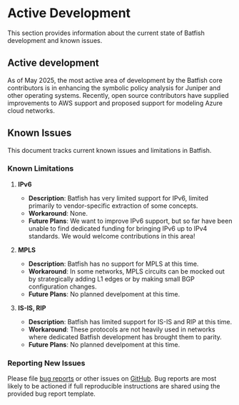 # Active Development

This section provides information about the current state of Batfish development and known issues.

## Active development

As of May 2025, the most active area of development by the Batfish core contributors is in enhancing the symbolic policy analysis for Juniper and other operating systems. Recently, open source contributors have supplied improvements to AWS support and proposed support for modeling Azure cloud networks.

## Known Issues

This document tracks current known issues and limitations in Batfish.

### Known Limitations

1. **IPv6**

   - **Description**: Batfish has very limited support for IPv6, limited primarily to vendor-specific extraction of some concepts.
   - **Workaround**: None.
   - **Future Plans**: We want to improve IPv6 support, but so far have been unable to find dedicated funding for bringing IPv6 up to IPv4 standards. We would welcome contributions in this area!

2. **MPLS**

   - **Description**: Batfish has no support for MPLS at this time.
   - **Workaround**: In some networks, MPLS circuits can be mocked out by strategically adding L1 edges or by making small BGP configuration changes.
   - **Future Plans**: No planned develpoment at this time.

3. **IS-IS, RIP**
   - **Description**: Batfish has limited support for IS-IS and RIP at this time.
   - **Workaround**: These protocols are not heavily used in networks where dedicated Batfish development has brought them to parity.
   - **Future Plans**: No planned develpoment at this time.

### Reporting New Issues

Please file [bug reports](https://github.com/batfish/batfish/issues/new?template=bug_report.md) or other issues on [GitHub](https://github.com/batfish/batfish/issues/new/choose). Bug reports are most likely to be actioned if full reproducible instructions are shared using the provided bug report template.

